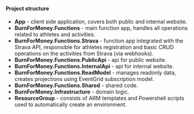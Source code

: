 #### Project structure

* **App** - client side application, covers both public and internal website.
* **BurnForMoney.Functions** - main function app, handles all operations related to athletes and activities.
* **BurnForMoney.Functions.Strava** - function app integrated with the Strava API, responsible for athletes registration and basic CRUD operations on the activities from Strava (via webhooks).
* **BurnForMoney.Functions.PublicApi** - api for public website.
* **BurnForMoney.Functions.InternalApi** - api for internal website.
* **BurnForMoney.Functions.ReadModel** - manages readonly data, creates projections using EventGrid subscription model.
* **BurnForMoney.Functions.Shared** - shared code.
* **BurnForMoney.Infrastructure** - domain logic.
* **ResourceGroup** - consists of ARM templates and Powershell scripts used to automatically create an environment.



